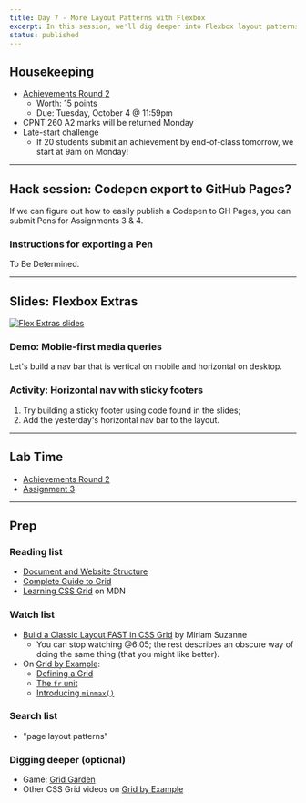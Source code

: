 ```yaml
---
title: Day 7 - More Layout Patterns with Flexbox
excerpt: In this session, we'll dig deeper into Flexbox layout patterns.
status: published
---
```


## Housekeeping
- [Achievements Round 2](/courses/cpnt-260/assessments/achievements-2)
    - Worth: 15 points
    - Due: Tuesday, October 4 @ 11:59pm
- CPNT 260 A2 marks will be returned Monday
- Late-start challenge
    - If 20 students submit an achievement by end-of-class tomorrow, we start at 9am on Monday!

---

## Hack session: Codepen export to GitHub Pages?
If we can figure out how to easily publish a Codepen to GH Pages, you can submit Pens for Assignments 3 & 4.

### Instructions for exporting a Pen
To Be Determined.

---

## Slides: Flexbox Extras
[![Flex Extras slides](/images/slides/flex-nav.png)](https://sait-wbdv.github.io/slides/f22/cpnt-260/flexbox-extras.html)

### Demo: Mobile-first media queries
Let's build a nav bar that is vertical on mobile and horizontal on desktop.

### Activity: Horizontal nav with sticky footers
1. Try building a sticky footer using code found in the slides;
2. Add the yesterday's horizontal nav bar to the layout.

---

## Lab Time
- [Achievements Round 2](/courses/cpnt-260/assessments/achievements-2)
- [Assignment 3](/courses/cpnt-260/assessments/assignment-3)

---

## Prep
### Reading list
- [Document and Website Structure](https://developer.mozilla.org/en-US/docs/Learn/HTML/Introduction_to_HTML/Document_and_website_structure)
- [Complete Guide to Grid](https://css-tricks.com/snippets/css/complete-guide-grid/)
- [Learning CSS Grid](https://developer.mozilla.org/en-US/docs/Learn/CSS/CSS_layout/Grids) on MDN

### Watch list
- [Build a Classic Layout FAST in CSS Grid](https://youtu.be/KOvGeFUHAC0) by Miriam Suzanne
    - You can stop watching @6:05; the rest describes an obscure way of doing the same thing (that you might like better).
- On [Grid by Example](https://gridbyexample.com/):
    - [Defining a Grid](https://gridbyexample.com/video/series-define-a-grid/)
    - [The `fr` unit](https://gridbyexample.com/video/series-the-fr-unit/)
    - [Introducing `minmax()`](https://gridbyexample.com/video/series-minmax/)

### Search list
- "page layout patterns"

### Digging deeper (optional)
- Game: [Grid Garden](https://cssgridgarden.com/)
- Other CSS Grid videos on [Grid by Example](https://gridbyexample.com/video/)